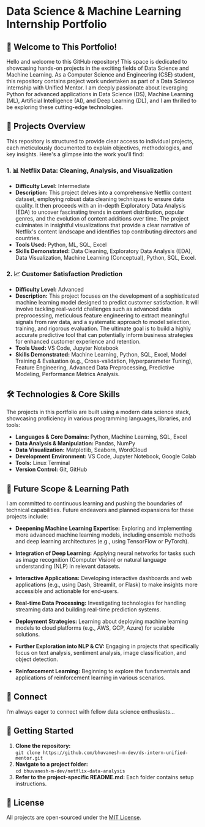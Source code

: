 # Data Science & Machine Learning Internship Portfolio

## 🌟 Welcome to This Portfolio!

Hello and welcome to this GitHub repository! This space is dedicated to showcasing hands-on projects in the exciting fields of Data Science and Machine Learning. As a Computer Science and Engineering (CSE) student, this repository contains project work undertaken as part of a Data Science internship with Unified Mentor. I am deeply passionate about leveraging Python for advanced applications in Data Science (DS), Machine Learning (ML), Artificial Intelligence (AI), and Deep Learning (DL), and I am thrilled to be exploring these cutting-edge technologies.



## 📁 Projects Overview

This repository is structured to provide clear access to individual projects, each meticulously documented to explain objectives, methodologies, and key insights. Here's a glimpse into the work you'll find:

### 1. 📊 Netflix Data: Cleaning, Analysis, and Visualization

- **Difficulty Level:** Intermediate  
- **Description:** This project delves into a comprehensive Netflix content dataset, employing robust data cleaning techniques to ensure data quality. It then proceeds with an in-depth Exploratory Data Analysis (EDA) to uncover fascinating trends in content distribution, popular genres, and the evolution of content additions over time. The project culminates in insightful visualizations that provide a clear narrative of Netflix's content landscape and identifies top contributing directors and countries. 
- **Tools Used:** Python, ML, SQL, Excel  
- **Skills Demonstrated:** Data Cleaning, Exploratory Data Analysis (EDA), Data Visualization, Machine Learning (Conceptual), Python, SQL, Excel.

### 2. 📈 Customer Satisfaction Prediction

- **Difficulty Level:** Advanced  
- **Description:** This project focuses on the development of a sophisticated machine learning model designed to predict customer satisfaction. It will involve tackling real-world challenges such as advanced data preprocessing, meticulous feature engineering to extract meaningful signals from raw data, and a systematic approach to model selection, training, and rigorous evaluation. The ultimate goal is to build a highly accurate predictive tool that can potentially inform business strategies for enhanced customer experience and retention. 
- **Tools Used:** VS Code, Jupyter Notebook  
- **Skills Demonstrated:** Machine Learning, Python, SQL, Excel, Model Training & Evaluation (e.g., Cross-validation, Hyperparameter Tuning), Feature Engineering, Advanced Data Preprocessing, Predictive Modeling, Performance Metrics Analysis. 

## 🛠️ Technologies & Core Skills

The projects in this portfolio are built using a modern data science stack, showcasing proficiency in various programming languages, libraries, and tools:

- **Languages & Core Domains:** Python, Machine Learning, SQL, Excel  
- **Data Analysis & Manipulation:** Pandas, NumPy  
- **Data Visualization:** Matplotlib, Seaborn, WordCloud  
- **Development Environment:** VS Code, Jupyter Notebook, Google Colab  
- **Tools:** Linux Terminal  
- **Version Control:** Git, GitHub  

## 🚀 Future Scope & Learning Path

I am committed to continuous learning and pushing the boundaries of technical capabilities. Future endeavors and planned expansions for these projects include:

- **Deepening Machine Learning Expertise:** Exploring and implementing more advanced machine learning models, including ensemble methods and deep learning architectures (e.g., using TensorFlow or PyTorch).

- **Integration of Deep Learning:** Applying neural networks for tasks such as image recognition (Computer Vision) or natural language understanding (NLP) in relevant datasets.

- **Interactive Applications:** Developing interactive dashboards and web applications (e.g., using Dash, Streamlit, or Flask) to make insights more accessible and actionable for end-users.

- **Real-time Data Processing:** Investigating technologies for handling streaming data and building real-time prediction systems.

- **Deployment Strategies:** Learning about deploying machine learning models to cloud platforms (e.g., AWS, GCP, Azure) for scalable solutions.

- **Further Exploration into NLP & CV:** Engaging in projects that specifically focus on text analysis, sentiment analysis, image classification, and object detection.

- **Reinforcement Learning:** Beginning to explore the fundamentals and applications of reinforcement learning in various scenarios. 

## 🤝 Connect

I’m always eager to connect with fellow data science enthusiasts...

## 🚀 Getting Started

1. **Clone the repository:**  
   `git clone https://github.com/bhuvanesh-m-dev/ds-intern-unified-mentor.git`
2. **Navigate to a project folder:**  
   `cd bhuvanesh-m-dev/netflix-data-analysis`
3. **Refer to the project-specific README.md:** Each folder contains setup instructions.

## 📰 License

All projects are open-sourced under the [MIT License](https://opensource.org/licenses/MIT).
